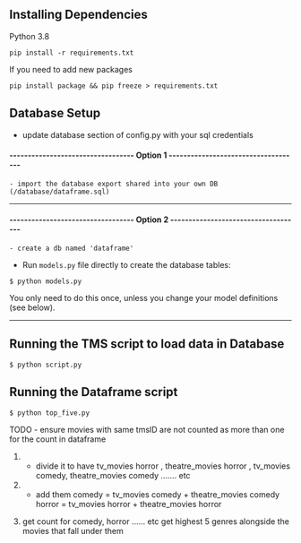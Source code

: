 ## Installing Dependencies

Python 3.8

```
pip install -r requirements.txt
```

If you need to add new packages
```
pip install package && pip freeze > requirements.txt
```


## Database Setup

- update database section of config.py with your sql credentials

#### ---------------------------------- Option 1 ------------------------------------
```
- import the database export shared into your own DB (/database/dataframe.sql)
```

--------------------------------------------------------------------------------

#### ---------------------------------- Option 2 ------------------------------------
```
- create a db named 'dataframe'
```

- Run `models.py` file directly to create the database tables:

```
$ python models.py
```

You only need to do this once, unless you change your model definitions (see below).

--------------------------------------------------------------------------------




## Running the TMS script to load data in Database

```
$ python script.py
```


## Running the Dataframe script

```
$ python top_five.py
```


TODO - ensure movies with same tmsID are not counted as more than one for the count in dataframe




1) - divide it to have
tv_movies horror , theatre_movies horror , tv_movies comedy, theatre_movies comedy ....... etc

2) - add them 
comedy = tv_movies comedy + theatre_movies comedy
horror = tv_movies horror + theatre_movies horror

3) get count for comedy, horror ...... etc
get highest 5 genres alongside the movies that fall under them
